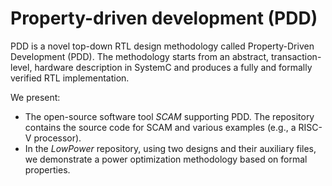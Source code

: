 # Property-driven development (PDD)

PDD is a novel top-down RTL design methodology called Property-Driven Development (PDD). 
The methodology starts from an abstract, transaction-level, hardware description in SystemC and produces a fully and formally verified RTL implementation. 

We present:
- The open-source software tool *SCAM* supporting PDD. The repository contains the source code for SCAM and various examples (e.g.,  a RISC-V processor). 
- In the *LowPower* repository, using two designs and their auxiliary files, we demonstrate a power optimization methodology based on formal properties.
